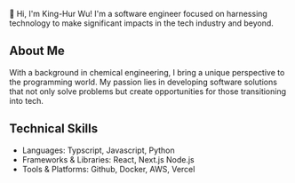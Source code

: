 👋 Hi, I'm King-Hur Wu! I'm a software engineer focused on harnessing technology to make significant impacts in the tech industry and beyond.

## About Me
With a background in chemical engineering, I bring a unique perspective to the programming world. My passion lies in developing software solutions that not only solve problems but create opportunities for those transitioning into tech. 

## Technical Skills
- Languages: Typscript, Javascript, Python
- Frameworks & Libraries: React, Next.js Node.js
- Tools & Platforms: Github, Docker, AWS, Vercel


<!--
**king-hur/king-hur** is a ✨ _special_ ✨ repository because its `README.md` (this file) appears on your GitHub profile.

Here are some ideas to get you started:

- 🔭 I’m currently working on ...
- 🌱 I’m currently learning ...
- 👯 I’m looking to collaborate on ...
- 🤔 I’m looking for help with ...
- 💬 Ask me about ...
- 📫 How to reach me: ...
- 😄 Pronouns: ...
- ⚡ Fun fact: ...
-->
